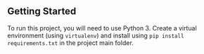 ## Getting Started

To run this project, you will need to use Python 3. Create a virtual environment (using `virtualenv`)
and install using `pip install requirements.txt` in the project main folder.